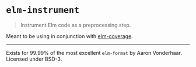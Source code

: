 # `elm-instrument`
> Instrument Elm code as a preprocessing step.

Meant to be using in conjunction with [elm-coverage](https://github.com/zwilias/elm-coverage).

---

Exists for 99.99% of the most excellent `elm-format` by Aaron Vonderhaar. Licensed under BSD-3.

